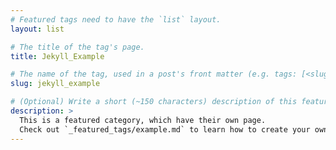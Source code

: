 ```yaml
---
# Featured tags need to have the `list` layout.
layout: list

# The title of the tag's page.
title: Jekyll_Example

# The name of the tag, used in a post's front matter (e.g. tags: [<slug>]).
slug: jekyll_example

# (Optional) Write a short (~150 characters) description of this featured tag.
description: >
  This is a featured category, which have their own page.
  Check out `_featured_tags/example.md` to learn how to create your own.
---
```

